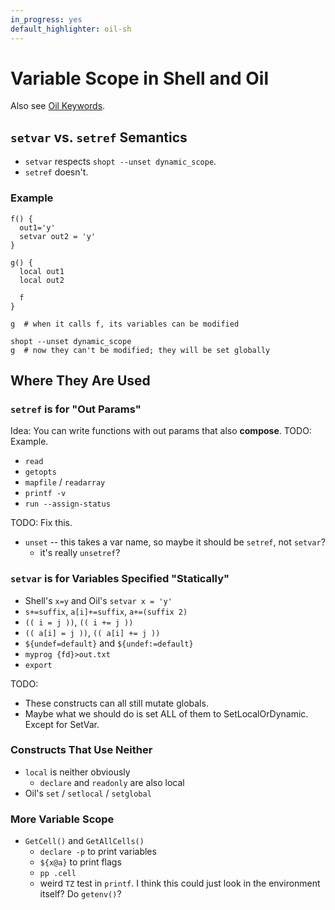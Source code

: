 ```yaml
---
in_progress: yes
default_highlighter: oil-sh
---
```


Variable Scope in Shell and Oil
===============================

Also see [Oil Keywords](oil-keywords.html).

<div id="toc">
</div>

## `setvar` vs. `setref` Semantics

- `setvar` respects `shopt --unset dynamic_scope`.
- `setref` doesn't.

### Example

    f() {
      out1='y'
      setvar out2 = 'y'
    }

    g() {
      local out1
      local out2

      f
    }

    g  # when it calls f, its variables can be modified

    shopt --unset dynamic_scope
    g  # now they can't be modified; they will be set globally


## Where They Are Used

### `setref` is for "Out Params"

Idea: You can write functions with out params that also **compose**.  TODO:
Example.

- `read`
- `getopts`
- `mapfile` / `readarray`
- `printf -v`
- `run --assign-status`

TODO: Fix this.

- `unset` -- this takes a var name, so maybe it should be `setref`, not
  `setvar`?
  - it's really `unsetref`?

### `setvar` is for Variables Specified "Statically"

- Shell's `x=y` and Oil's `setvar x = 'y'`
- `s+=suffix`, `a[i]+=suffix`, `a+=(suffix 2)`
- `(( i = j ))`, `(( i += j ))`
- `(( a[i] = j ))`, `(( a[i] += j ))`
- `${undef=default}` and `${undef:=default}`
- `myprog {fd}>out.txt`
- `export`

TODO:

- These constructs can all still mutate globals.
- Maybe what we should do is set ALL of them to SetLocalOrDynamic.  Except for
  SetVar.

### Constructs That Use Neither

- `local` is neither obviously
  - `declare` and `readonly` are also local
- Oil's `set` / `setlocal` / `setglobal`

### More Variable Scope

- `GetCell()` and `GetAllCells()`
  - `declare -p` to print variables
  - `${x@a}` to print flags
  - `pp .cell`
  - weird `TZ` test in `printf`.  I think this could just look in the
    environment itself?  Do `getenv()`?
